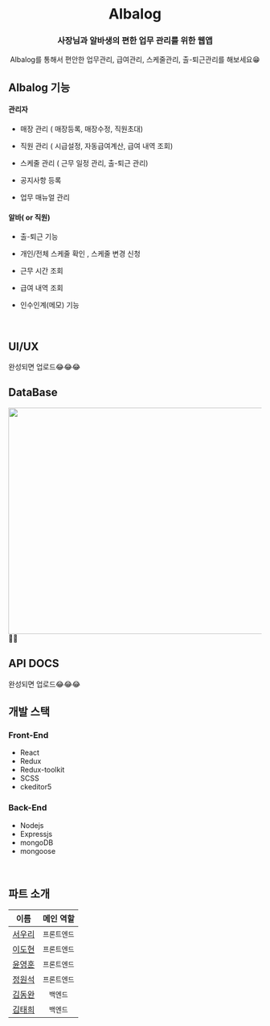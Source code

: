 # <div align="center">Albalog</div>

### <div align="center">사장님과 알바생의 편한 업무 관리를 위한 웹앱</div>

<div align="center">Albalog를 통해서 편안한 업무관리, 급여관리, 스케줄관리, 출-퇴근관리를 해보세요😁 
</div>

## Albalog 기능

#### 관리자

- 매장 관리 ( 매장등록, 매장수정, 직원초대)

- 직원 관리 ( 시급설정, 자동급여계산, 급여 내역 조회)

- 스케줄 관리 ( 근무 일정 관리, 출-퇴근 관리)

- 공지사항 등록

- 업무 매뉴얼 관리

#### 알바( or 직원)

- 출-퇴근 기능

- 개인/전체 스케줄 확인 , 스케줄 변경 신청

- 근무 시간 조회

- 급여 내역 조회

- 인수인계(메모) 기능

<br/>

## UI/UX

완성되면 업로드😂😂😂
<br />

## DataBase

<img src="https://user-images.githubusercontent.com/64634992/121452799-05f69900-c9db-11eb-9cc1-a8b569f6d539.png" align="left" height="450" width="1100" />    
  
📕📕
<br/>

## API DOCS

완성되면 업로드😂😂😂
<br />

## 개발 스택

### Front-End

- React
- Redux
- Redux-toolkit
- SCSS
- ckeditor5

### Back-End

- Nodejs
- Expressjs
- mongoDB
- mongoose

<br/>

## 파트 소개

|                    이름                    |  메인 역할   |
| :----------------------------------------: | :----------: |
|  [서우리](https://github.com/Alexis1226)   | `프론트엔드` |
|   [이도현](https://github.com/ksmfou98)    | `프론트엔드` |
| [윤영훈](https://github.com/yoonyounghoon) | `프론트엔드` |
|    [정원석](https://github.com/Dseok12)    | `프론트엔드` |
| [김동완](https://github.com/dongwandonkim) |   `백엔드`   |
|   [김태희](https://github.com/godtaehee)   |   `백엔드`   |
